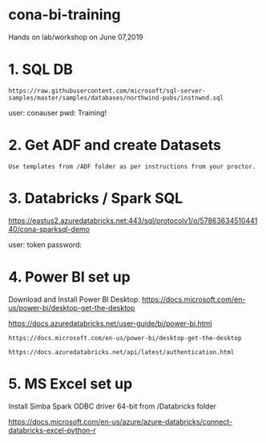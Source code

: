 # cona-bi-training
Hands on lab/workshop on June 07,2019


# 1. SQL DB

	https://raw.githubusercontent.com/microsoft/sql-server-samples/master/samples/databases/northwind-pubs/instnwnd.sql

user: conauser
pwd: Training!

# 2. Get ADF and create Datasets 

	Use templates from /ADF folder as per instructions from your proctor.
	

# 3. Databricks / Spark SQL

https://eastus2.azuredatabricks.net:443/sql/protocolv1/o/5786363451044140/cona-sparksql-demo

user: token
password: <user your own token>

# 4. Power BI set up

Download and Install Power BI Desktop: https://docs.microsoft.com/en-us/power-bi/desktop-get-the-desktop

https://docs.azuredatabricks.net/user-guide/bi/power-bi.html

	https://docs.microsoft.com/en-us/power-bi/desktop-get-the-desktop

	https://docs.azuredatabricks.net/api/latest/authentication.html

# 5. MS Excel set up

Install Simba Spark ODBC driver 64-bit from /Databricks folder

https://docs.microsoft.com/en-us/azure/azure-databricks/connect-databricks-excel-python-r
